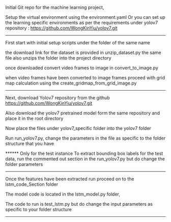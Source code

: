 Initial Git repo for the machine learning project, 


Setup the virtual environment using the environment.yaml
Or you can set up the learning specific environments as per the requirements under yolov7 repository : https://github.com/WongKinYiu/yolov7.git
__________________________________________________________________________________________________________________________
First start with initial setup scripts under the folder of the same name

the download link for the dataset is provided in unzip_dataset.py
the same file also unzips the folder into the project directory


once downloaded convert video frames to image in convert_to_image.py

when video frames have been converted to image frames proceed with grid map calculation using the create_gridmap_from_grid_image.py
____________________________________________________________________________________________________________________________
Next, download Yolov7 repository from the github https://github.com/WongKinYiu/yolov7.git

Also download the yolov7 pretrained model form the same repository and place it in the root directory

Now place the files under yolov7_specific folder into the yolov7 folder

Run run_yolov7.py, change the parameters in the file as specific to the folder structure that you have


****** Only for the test instance
To extract bounding box labels for the test data, run the commented out section in the run_yolov7.py but do change the folder parameters

___________________________________________________________________________________________________________________________________________

Once the features have been extracted run proceed on to the lstm_code_Section folder

The model code is located in the lstm_model.py folder,

The code to run is test_lstm.py but do change the input parameters as specific to your folder structure

____________________________________________________________________________________________________________________________________________
